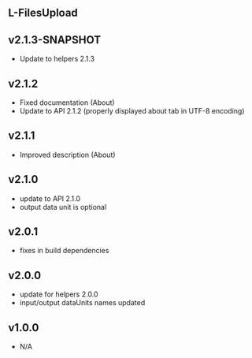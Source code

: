L-FilesUpload
----------

v2.1.3-SNAPSHOT
---
* Update to helpers 2.1.3

v2.1.2
---
* Fixed documentation (About)
* Update to API 2.1.2 (properly displayed about tab in UTF-8 encoding)

v2.1.1
---
* Improved description (About)

v2.1.0
---
* update to API 2.1.0
* output data unit is optional

v2.0.1
---
* fixes in build dependencies

v2.0.0
---
* update for helpers 2.0.0
* input/output dataUnits names updated

v1.0.0
---
* N/A